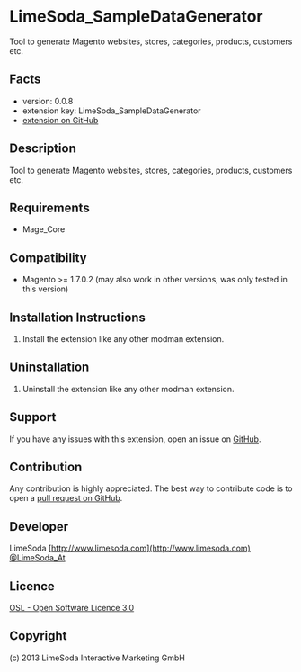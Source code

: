 LimeSoda_SampleDataGenerator
===========================
Tool to generate Magento websites, stores, categories, products, customers etc. 

Facts
-----
- version: 0.0.8
- extension key: LimeSoda_SampleDataGenerator
- [extension on GitHub](https://github.com/LimeSoda/LimeSoda_SampleDataGenerator)

Description
-----------
Tool to generate Magento websites, stores, categories, products, customers etc.

Requirements
------------
- Mage_Core

Compatibility
-------------
- Magento >= 1.7.0.2 (may also work in other versions, was only tested in this version)

Installation Instructions
-------------------------
1. Install the extension like any other modman extension.

Uninstallation
--------------
1. Uninstall the extension like any other modman extension.

Support
-------
If you have any issues with this extension, open an issue on [GitHub](https://github.com/LimeSoda/LimeSoda_SampleDataGenerator/issues).

Contribution
------------
Any contribution is highly appreciated. The best way to contribute code is to open a [pull request on GitHub](https://help.github.com/articles/using-pull-requests).

Developer
---------
LimeSoda 
[http://www.limesoda.com](http://www.limesoda.com)  
[@LimeSoda_At](https://twitter.com/LimeSoda_At)

Licence
-------
[OSL - Open Software Licence 3.0](http://opensource.org/licenses/osl-3.0.php)

Copyright
---------
(c) 2013 LimeSoda Interactive Marketing GmbH
